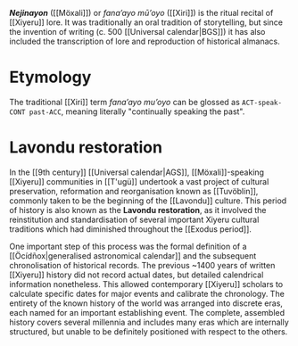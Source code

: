 ***Nejinayon*** ([[Möxali]]) or *fana’ayo mūʼoyo* ([[Xiri]]) is the ritual recital of [[Xiyeru]] lore. It was traditionally an oral tradition of storytelling, but since the invention of writing (c. 500 [[Universal calendar|BGS]]) it has also included the transcription of lore and reproduction of historical almanacs.
# Etymology
The traditional [[Xiri]] term *fana’ayo mu’oyo* can be glossed as `ACT-speak-CONT past-ACC`, meaning literally "continually speaking the past".
# Lavondu restoration
In the [[9th century]] [[Universal calendar|AGS]], [[Möxali]]-speaking [[Xiyeru]] communities in [[T'ugü]] undertook a vast project of cultural preservation, reformation and reorganisation known as [[Tuvöblin]], commonly taken to be the beginning of the [[Lavondu]] culture. This period of history is also known as the **Lavondu restoration**, as it involved the reinstitution and standardisation of several important Xiyeru cultural traditions which had diminished throughout the [[Exodus period]].

One important step of this process was the formal definition of a [[Öcídñox|generalised astronomical calendar]] and the subsequent chronolisation of historical records. The previous ~1400 years of written [[Xiyeru]] history did not record actual dates, but detailed calendrical information nonetheless. This allowed contemporary [[Xiyeru]] scholars to calculate specific dates for major events and calibrate the chronology. The entirety of the known history of the world was arranged into discrete eras, each named for an important establishing event. The complete, assembled history covers several millennia and includes many eras which are internally structured, but unable to be definitely positioned with respect to the others.